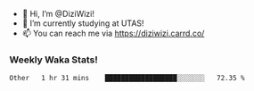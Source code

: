 - 👋 Hi, I’m @DiziWizi!
- 🌱 I’m currently studying at UTAS!
- 📫 You can reach me via https://diziwizi.carrd.co/

### Weekly Waka Stats!
<!--START_SECTION:waka-->

```text
Other   1 hr 31 mins    ██████████████████░░░░░░░   72.35 %
```

<!--END_SECTION:waka-->
